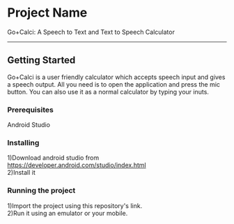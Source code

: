 # Project Name
Go+Calci: A Speech to Text and Text to Speech Calculator<hr>
## Getting Started
Go+Calci is a user friendly calculator which accepts speech input and gives a speech output. All you need is to open the application and press the mic button. You can also use it as a normal calculator by typing your inuts.
### Prerequisites
Android Studio
### Installing
1)Download android studio from https://developer.android.com/studio/index.html<br>2)Install it
### Running the project
1)Import the project using this repository's link.<br>2)Run it using an emulator or your mobile.
